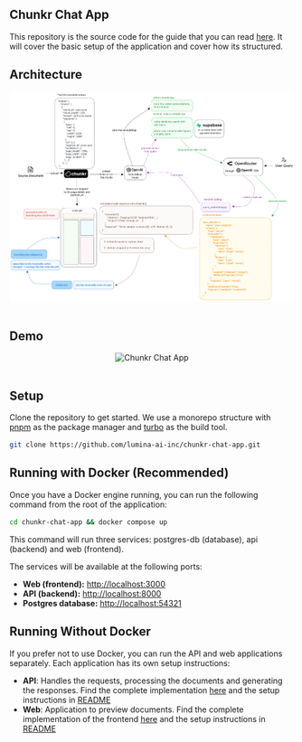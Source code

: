## Chunkr Chat App

This repository is the source code for the guide that you can read [here](https://chunkr.ai/blog/building-better-pdf-experiences-with-chunkr). It will cover the basic setup of the application and cover how its structured.

## Architecture

<div align="center">
  <img src="./assets/architecture.png" alt="Chunkr Chat App" width="900" >
</div>

<br/>

## Demo

<div align="center">
  <img src="./assets/demo.gif" alt="Chunkr Chat App" width="900" >
</div>

<br/>

## Setup

Clone the repository to get started. We use a monorepo structure with [pnpm](https://pnpm.io/) as the package manager and [turbo](https://turborepo.com/) as the build tool.

```bash
git clone https://github.com/lumina-ai-inc/chunkr-chat-app.git
```

## Running with Docker (Recommended)

Once you have a Docker engine running, you can run the following command from the root of the application:

```bash
cd chunkr-chat-app && docker compose up
```

This command will run three services: postgres-db (database), api (backend) and web (frontend). 

The services will be available at the following ports:
- **Web (frontend):** [http://localhost:3000](http://localhost:3000)
- **API (backend):** [http://localhost:8000](http://localhost:8000)
- **Postgres database:** [http://localhost:54321](http://localhost:54321) 

## Running Without Docker

If you prefer not to use Docker, you can run the API and web applications separately. Each application has its own setup instructions:

- **API**: Handles the requests, processing the documents and generating the responses. Find the complete implementation [here](./apps/api/) and the setup instructions in [README](./apps/api/README.md)
- **Web**: Application to preview documents. Find the complete implementation of the frontend [here](./apps/web/) and the setup instructions in [README](./apps/web/README.md)